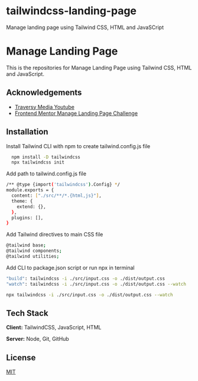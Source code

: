 # tailwindcss-landing-page
Manage landing page using Tailwind CSS, HTML and JavaSCript

# Manage Landing Page

This is the repositories for Manage Landing Page using Tailwind CSS, HTML and JavaScript.



## Acknowledgements

 - [Traversy Media Youtube](https://www.youtube.com/watch?v=dFgzHOX84xQ)
 - [Frontend Mentor Manage Landing Page Challenge](https://www.frontendmentor.io/challenges/manage-landing-page-SLXqC6P5)


## Installation

Install Tailwind CLI with npm to create tailwind.config.js file

```bash
  npm install -D tailwindcss
  npx tailwindcss init
```

Add path to tailwind.config.js file
```bash
/** @type {import('tailwindcss').Config} */
module.exports = {
  content: ["./src/**/*.{html,js}"],
  theme: {
    extend: {},
  },
  plugins: [],
}
```  

Add Tailwind directives to main CSS file
```bash
@tailwind base;
@tailwind components;
@tailwind utilities;
```

Add CLI to package.json script or run npx in terminal
```bash
"build": tailwindcss -i ./src/input.css -o ./dist/output.css
"watch": tailwindcss -i ./src/input.css -o ./dist/output.css --watch
```
```bash
npx tailwindcss -i ./src/input.css -o ./dist/output.css --watch
```
## Tech Stack

**Client:** TailwindCSS, JavaScript, HTML

**Server:** Node, Git, GitHub


## License

[MIT](https://choosealicense.com/licenses/mit/)

